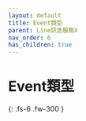 ```yaml
---
layout: default
title: Event類型
parent: Line訊息服務X
nav_order: 6
has_children: true
---
```


# Event類型

{: .fs-6 .fw-300 }